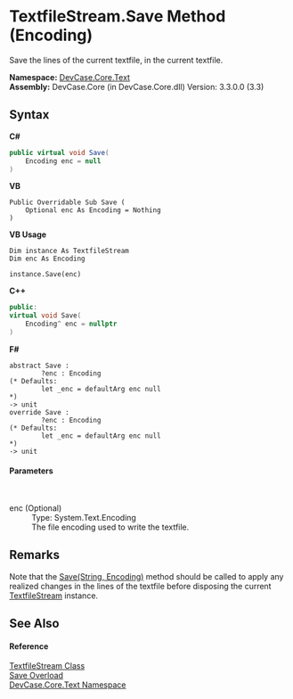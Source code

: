 # TextfileStream.Save Method (Encoding)
 

Save the lines of the current textfile, in the current textfile.

**Namespace:**&nbsp;<a href="N_DevCase_Core_Text">DevCase.Core.Text</a><br />**Assembly:**&nbsp;DevCase.Core (in DevCase.Core.dll) Version: 3.3.0.0 (3.3)

## Syntax

**C#**<br />
``` C#
public virtual void Save(
	Encoding enc = null
)
```

**VB**<br />
``` VB
Public Overridable Sub Save ( 
	Optional enc As Encoding = Nothing
)
```

**VB Usage**<br />
``` VB Usage
Dim instance As TextfileStream
Dim enc As Encoding

instance.Save(enc)
```

**C++**<br />
``` C++
public:
virtual void Save(
	Encoding^ enc = nullptr
)
```

**F#**<br />
``` F#
abstract Save : 
        ?enc : Encoding 
(* Defaults:
        let _enc = defaultArg enc null
*)
-> unit 
override Save : 
        ?enc : Encoding 
(* Defaults:
        let _enc = defaultArg enc null
*)
-> unit 
```


#### Parameters
&nbsp;<dl><dt>enc (Optional)</dt><dd>Type: System.Text.Encoding<br />The file encoding used to write the textfile.</dd></dl>

## Remarks
Note that the <a href="M_DevCase_Core_Text_TextfileStream_Save">Save(String, Encoding)</a> method should be called to apply any realized changes in the lines of the textfile before disposing the current <a href="T_DevCase_Core_Text_TextfileStream">TextfileStream</a> instance.

## See Also


#### Reference
<a href="T_DevCase_Core_Text_TextfileStream">TextfileStream Class</a><br /><a href="Overload_DevCase_Core_Text_TextfileStream_Save">Save Overload</a><br /><a href="N_DevCase_Core_Text">DevCase.Core.Text Namespace</a><br />